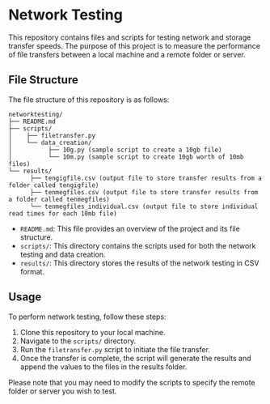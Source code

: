 # Network Testing

This repository contains files and scripts for testing network and storage transfer speeds. The purpose of this project is to measure the performance of file transfers between a local machine and a remote folder or server.

## File Structure

The file structure of this repository is as follows:

```plaintext
networktesting/
├── README.md
├── scripts/
│    ├── filetransfer.py
│    └── data_creation/
│          ├── 10g.py (sample script to create a 10gb file)
│          └── 10m.py (sample script to create 10gb worth of 10mb files)
└── results/
      ├── tengigfile.csv (output file to store transfer results from a folder called tengigfile)
      ├── tenmegfiles.csv (output file to store transfer results from a folder called tenmegfiles)
      └── tenmegfiles_individual.csv (output file to store individual read times for each 10mb file)
```

- `README.md`: This file provides an overview of the project and its file structure.
- `scripts/`: This directory contains the scripts used for both the network testing and data creation.
- `results/`: This directory stores the results of the network testing in CSV format.

## Usage

To perform network testing, follow these steps:

1. Clone this repository to your local machine.
2. Navigate to the `scripts/` directory.
3. Run the `filetransfer.py` script to initiate the file transfer.
4. Once the transfer is complete, the script will generate the results and append the values to the files in the results folder.

Please note that you may need to modify the scripts to specify the remote folder or server you wish to test.
